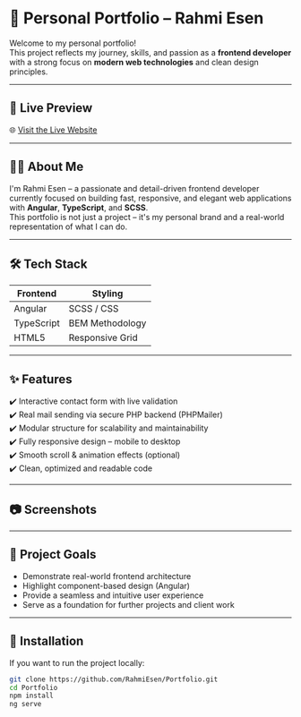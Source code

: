 # 💼 Personal Portfolio – Rahmi Esen

Welcome to my personal portfolio!  
This project reflects my journey, skills, and passion as a **frontend developer** with a strong focus on **modern web technologies** and clean design principles.

---

## 🚀 Live Preview

🌐 [Visit the Live Website](https://rahmiesen.de/)

---

## 👨‍💻 About Me

I'm Rahmi Esen – a passionate and detail-driven frontend developer currently focused on building fast, responsive, and elegant web applications with **Angular**, **TypeScript**, and **SCSS**.  
This portfolio is not just a project – it's my personal brand and a real-world representation of what I can do.

---

## 🛠️ Tech Stack

| Frontend       | Styling        |
|----------------|----------------|
| Angular        | SCSS / CSS     |
| TypeScript     | BEM Methodology|
| HTML5          | Responsive Grid|

---

## ✨ Features

✔️ Interactive contact form with live validation  
✔️ Real mail sending via secure PHP backend (PHPMailer)  
✔️ Modular structure for scalability and maintainability  
✔️ Fully responsive design – mobile to desktop  
✔️ Smooth scroll & animation effects (optional)  
✔️ Clean, optimized and readable code  

---

## 📷 Screenshots



---

## 🧠 Project Goals

- Demonstrate real-world frontend architecture  
- Highlight component-based design (Angular)  
- Provide a seamless and intuitive user experience  
- Serve as a foundation for further projects and client work  

---

## 🔧 Installation

If you want to run the project locally:

```bash
git clone https://github.com/RahmiEsen/Portfolio.git
cd Portfolio
npm install
ng serve
